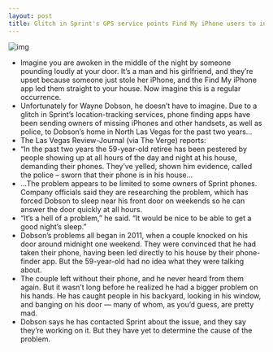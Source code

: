```yaml
---
layout: post
title: Glitch in Sprint's GPS service points Find My iPhone users to innocent man's house
---
```

![img](http://media.idownloadblog.com/wp-content/uploads/2013/01/find-my-iphone1.jpg)
* Imagine you are awoken in the middle of the night by someone pounding loudly at your door. It’s a man and his girlfriend, and they’re upset because someone just stole her iPhone, and the Find My iPhone app led them straight to your house. Now imagine this is a regular occurrence.
* Unfortunately for Wayne Dobson, he doesn’t have to imagine. Due to a glitch in Sprint’s location-tracking services, phone finding apps have been sending owners of missing iPhones and other handsets, as well as police, to Dobson’s home in North Las Vegas for the past two years…
* The Las Vegas Review-Journal (via The Verge) reports:
* “In the past two years the 59-year-old retiree has been pestered by people showing up at all hours of the day and night at his house, demanding their phones. They’ve yelled, shown him evidence, called the police – sworn that their phone is in his house…
* …The problem appears to be limited to some owners of Sprint phones. Company officials said they are researching the problem, which has forced Dobson to sleep near his front door on weekends so he can answer the door quickly at all hours.
* “It’s a hell of a problem,” he said. “It would be nice to be able to get a good night’s sleep.”
* Dobson’s problems all began in 2011, when a couple knocked on his door around midnight one weekend. They were convinced that he had taken their phone, having been led directly to his house by their phone-finder app. But the 59-year-old had no idea what they were talking about.
* The couple left without their phone, and he never heard from them again. But it wasn’t long before he realized he had a bigger problem on his hands. He has caught people in his backyard, looking in his window, and banging on his door — many of whom, as you’d guess, are pretty mad.
* Dobson says he has contacted Sprint about the issue, and they say they’re working on it. But they have yet to determine the cause of the problem.

